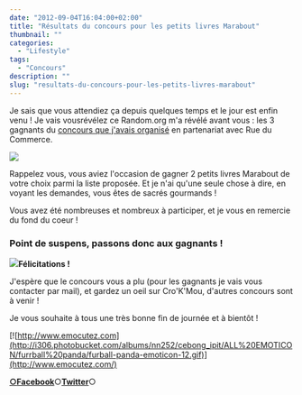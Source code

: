 ```yaml
---
date: "2012-09-04T16:04:00+02:00"
title: "Résultats du concours pour les petits livres Marabout"
thumbnail: ""
categories:
  - "Lifestyle"
tags:
  - "Concours"
description: ""
slug: "resultats-du-concours-pour-les-petits-livres-marabout"
---
```


  
Je sais que vous attendiez ça depuis quelques temps et le jour est enfin venu ! Je vais vousrévélez ce Random.org m'a révélé avant vous : les 3 gagnants du [concours que j'avais organisé](https://crokmou.com/2012/08/concours-tirage-au-sort-pour-feter-la.html) en partenariat avec Rue du Commerce.

[![](http://1.bp.blogspot.com/-O4HP4nuUPfc/UCkFCYjUKKI/AAAAAAAADKY/0Cxf4_P5i_w/s400/les+tout+petits+marabout_bann.jpg)](https://crokmou.com/2012/08/concours-tirage-au-sort-pour-feter-la.html)

Rappelez vous, vous aviez l'occasion de gagner 2 petits livres Marabout de votre choix parmi la liste proposée. Et je n'ai qu'une seule chose à dire, en voyant les demandes, vous êtes de sacrés gourmands !  

Vous avez été nombreuses et nombreux à participer, et je vous en remercie du fond du coeur !  

### Point de suspens, passons donc aux gagnants !

[![](http://2.bp.blogspot.com/-1GEvoqo91IM/UEYVgk6kzmI/AAAAAAAAEA0/EGGi1hJfdpQ/s1600/RESULTATS.jpg)](http://2.bp.blogspot.com/-1GEvoqo91IM/UEYVgk6kzmI/AAAAAAAAEA0/EGGi1hJfdpQ/s1600/RESULTATS.jpg)**Félicitations !**

J'espère que le concours vous a plu (pour les gagnants je vais vous contacter par mail), et gardez un oeil sur Cro'K'Mou, d'autres concours sont à venir !

Je vous souhaite à tous une très bonne fin de journée et à bientôt !

[![http://www.emocutez.com](http://i306.photobucket.com/albums/nn252/cebong_ipit/ALL%20EMOTICON/furrball%20panda/furball-panda-emoticon-12.gif)](http://www.emocutez.com/)

[**○<span style="font-size: xx-small; margin: 0px; outline: 0px; padding: 0px;"><span style="font-family: Arial, Helvetica, sans-serif; margin: 0px; outline: 0px; padding: 0px;"></span></span>Facebook**](https://www.facebook.com/pages/CroKMou/148093255259077)○[**Twitter**](https://twitter.com/Crokmou)○